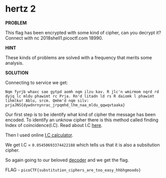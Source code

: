 # hertz 2

__PROBLEM__

 This flag has been encrypted with some kind of cipher, can you decrypt it? Connect with nc 2018shell1.picoctf.com 18990.

__HINT__

These kinds of problems are solved with a frequency that merits some analysis.

__SOLUTION__

Connecting to service we get:
```
Nqm fyrjb whaxc sae gytpd aomh nqm ilzu kav. R jlc'n wmirmom nqrd rd dyjq lc mldu phawimt rc Prja. Rn'd litadn ld rs R daiomk l phawimt lihmlku! Ablu, srcm. Qmhm'd nqm silv: prjaJNS{dywdnrnynrac_jrpqmhd_lhm_naa_mldu_qqwqvtaaka}
```

Our first step is to be identify what kind of cipher the message has been encoded.
To identify an unknow cipher there is this method called finding Index of coincidence(I.C). Read about I.C [here](http://practicalcryptography.com/cryptanalysis/text-characterisation/identifying-unknown-ciphers/).

Then I used online [I.C calculator](http://practicalcryptography.com/cryptanalysis/text-characterisation/index-coincidence/).

We get I.C = `0.05450693374422188` which tells us that it is also a subsitution cipher.

So again going to our beloved [decoder](https://www.guballa.de/substitution-solver) and we get the flag.

FLAG - `picoCTF{substitution_ciphers_are_too_easy_hhbhgmoodo}`
